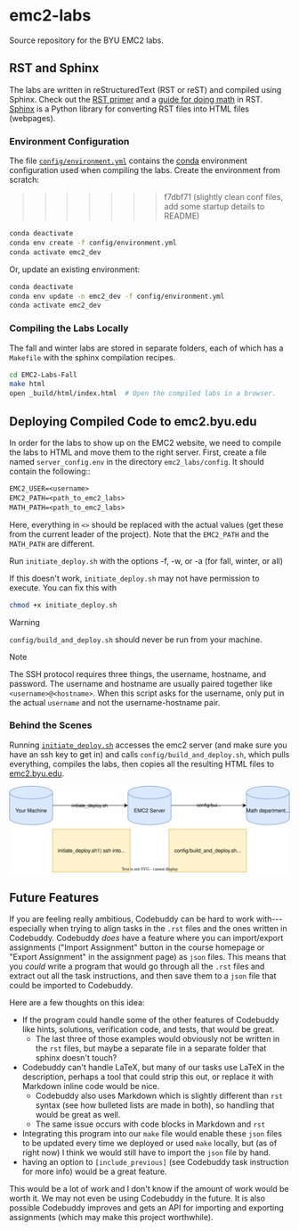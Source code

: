 # emc2-labs

Source repository for the BYU EMC2 labs.

## RST and Sphinx

The labs are written in reStructuredText (RST or reST) and compiled using Sphinx.
Check out the [RST primer](https://www.sphinx-doc.org/en/master/usage/restructuredtext/basics.html#rst-primer) and a [guide for doing math](https://sphinx-rtd-trial.readthedocs.io/en/latest/ext/math.html) in RST.
[Sphinx](https://www.sphinx-doc.org/en/master/man/sphinx-build.html) is a Python library for converting RST files into HTML files (webpages).

### Environment Configuration

The file [`config/environment.yml`](./config/deployment.svg) contains the [conda](https://anaconda.org/anaconda/conda) environment configuration used when compiling the labs.
Create the environment from scratch:
>>>>>>> f7dbf71 (slightly clean conf files, add some startup details to README)

```bash
conda deactivate
conda env create -f config/environment.yml
conda activate emc2_dev
```

Or, update an existing environment:

```bash
conda deactivate
conda env update -n emc2_dev -f config/environment.yml
conda activate emc2_dev
```

### Compiling the Labs Locally

The fall and winter labs are stored in separate folders, each of which has a `Makefile` with the sphinx compilation recipes.

```bash
cd EMC2-Labs-Fall
make html
open _build/html/index.html  # Open the compiled labs in a browser.
```

## Deploying Compiled Code to emc2.byu.edu

In order for the labs to show up on the EMC2 website, we need to compile the labs to HTML and move them to the right server.
First, create a file named `server_config.env` in the directory `emc2_labs/config`. It should contain the following::

```txt
EMC2_USER=<username>
EMC2_PATH=<path_to_emc2_labs>
MATH_PATH=<path_to_emc2_labs>
```

Here, everything in `<>` should be replaced with the actual values (get these from the current leader of the project). Note that the `EMC2_PATH` and the `MATH_PATH` are different.

Run `initiate_deploy.sh` with the options -f, -w, or -a (for fall, winter, or all)

If this doesn't work, `initiate_deploy.sh` may not have permission to execute. You can fix this with

```bash
chmod +x initiate_deploy.sh
```

> [!WARNING]
> `config/build_and_deploy.sh` should never be run from your machine.

> [!NOTE]
> The SSH protocol requires three things, the username, hostname, and password. The username and hostname are usually paired together like `<username>@<hostname>`. When this script asks for the username, only put in the actual `username` and not the username-hostname pair.

### Behind the Scenes

Running [`initiate_deploy.sh`](./initiate_deploy.sh) accesses the emc2 server (and make sure you have an ssh key to get in) and calls `config/build_and_deploy.sh`, which pulls everything, compiles the labs, then copies all the resulting HTML files to [emc2.byu.edu](https://emc2.byu.edu/).

![](./config/deployment.svg)

## Future Features

If you are feeling really ambitious, Codebuddy can be hard to work with---especially when trying to align tasks in the `.rst` files and the ones written in Codebuddy. Codebuddy *does* have a feature where you can import/export assignments ("Import Assignment" button in the course homepage or "Export Assignment" in the assignment page) as `json` files. This means that you *could* write a program that would go through all the `.rst` files and extract out all the task instructions, and then save them to a `json` file that could be imported to Codebuddy.

Here are a few thoughts on this idea:

- If the program could handle some of the other features of Codebuddy like hints, solutions, verification code, and tests, that would be great.
  - The last three of those examples would obviously not be written in the ``rst`` files, but maybe a separate file in a separate folder that sphinx doesn't touch?
- Codebuddy can't handle $\text{LaTeX}$, but many of our tasks use $\text{LaTeX}$ in the description, perhaps a tool that could strip this out, or replace it with Markdown inline code would be nice.
  - Codebuddy also uses Markdown which is slightly different than `rst` syntax (see how bulleted lists are made in both), so handling that would be great as well.
  - The same issue occurs with code blocks in Markdown and `rst`
- Integrating this program into our `make` file would enable these `json` files to be updated every time we deployed or used `make` locally, but (as of right now) I think we would still have to import the `json` file by hand.
- having an option to `[include_previous]` (see Codebuddy task instruction for more info) would be a great feature.

This would be a lot of work and I don't know if the amount of work would be worth it. We may not even be using Codebuddy in the future. It is also possible Codebuddy improves and gets an API for importing and exporting assignments (which may make this project worthwhile).
